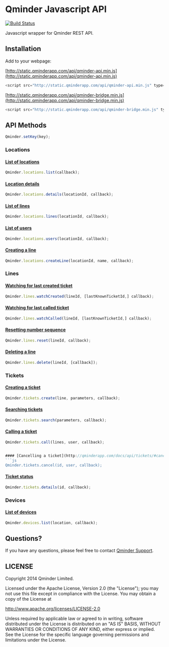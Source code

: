 # Qminder Javascript API
[![Build Status](https://travis-ci.org/Qminder/qminder-api.png?branch=master)](https://travis-ci.org/Qminder/qminder-api)

Javascript wrapper for Qminder REST API.

## Installation

Add to your webpage:

[http://static.qminderapp.com/api/qminder-api.min.js](http://static.qminderapp.com/api/qminder-api.min.js)
```js
<script src="http://static.qminderapp.com/api/qminder-api.min.js" type="text/javascript"></script>
```

[http://static.qminderapp.com/api/qminder-bridge.min.js](http://static.qminderapp.com/api/qminder-bridge.min.js)
```js
<script src="http://static.qminderapp.com/api/qminder-bridge.min.js" type="text/javascript"></script>
```

## API Methods

```js
Qminder.setKey(key);
```

### Locations

#### [List of locations](http://www.qminderapp.com/docs/api/locations/#list)
```js
Qminder.locations.list(callback);
```

#### [Location details](http://www.qminderapp.com/docs/api/locations/#details)
```js
Qminder.locations.details(locationId, callback);
```

#### [List of lines](http://www.qminderapp.com/docs/api/locations/#lines)
```js
Qminder.locations.lines(locationId, callback);
```

#### [List of users](http://www.qminderapp.com/docs/api/locations/#users)
```js
Qminder.locations.users(locationId, callback);
```

#### [Creating a line](http://www.qminderapp.com/docs/api/locations/#newline)
```js
Qminder.locations.createLine(locationId, name, callback);
```

### Lines

#### [Watching for last created ticket](http://www.qminderapp.com/docs/api/lines/#watchcreated)
```js
Qminder.lines.watchCreated(lineId, [lastKnownTicketId,] callback);
```
#### [Watching for last called ticket](http://www.qminderapp.com/docs/api/lines/#watchcalled)
```js
Qminder.lines.watchCalled(lineId, [lastKnownTicketId,] callback);
```
#### [Resetting number sequence](http://www.qminderapp.com/docs/api/lines/#resetting)
```js
Qminder.lines.reset(lineId, callback);
```
#### [Deleting a line](http://www.qminderapp.com/docs/api/lines/#deleting)
```js
Qminder.lines.delete(lineId, [callback]);
```


### Tickets

#### [Creating a ticket](http://www.qminderapp.com/docs/api/tickets/#creating)
```js
Qminder.tickets.create(line, parameters, callback);
```

#### [Searching tickets](http://www.qminderapp.com/docs/api/tickets/#search)
```js
Qminder.tickets.search(parameters, callback);
```

#### [Calling a ticket](http://www.qminderapp.com/docs/api/tickets/#calling)
```js
Qminder.tickets.call(lines, user, callback);


#### [Cancelling a ticket](http://qminderapp.com/docs/api/tickets/#cancelling)
```js
Qminder.tickets.cancel(id, user, callback);
``````

#### [Ticket status](http://www.qminderapp.com/docs/api/tickets/#status)
```js
Qminder.tickets.details(id, callback);
```

### Devices

#### [List of devices](http://qminderapp.com/docs/api/devices/)
```js
Qminder.devices.list(location, callback);
```

## Questions?

If you have any questions, please feel free to contact
[Qminder Support](mailto:support@qminderapp.com).


## LICENSE

Copyright 2014 Qminder Limited.

Licensed under the Apache License, Version 2.0 (the "License");
you may not use this file except in compliance with the License.
You may obtain a copy of the License at

<http://www.apache.org/licenses/LICENSE-2.0>

Unless required by applicable law or agreed to in writing, software
distributed under the License is distributed on an "AS IS" BASIS,
WITHOUT WARRANTIES OR CONDITIONS OF ANY KIND, either express or implied.
See the License for the specific language governing permissions and
limitations under the License.
